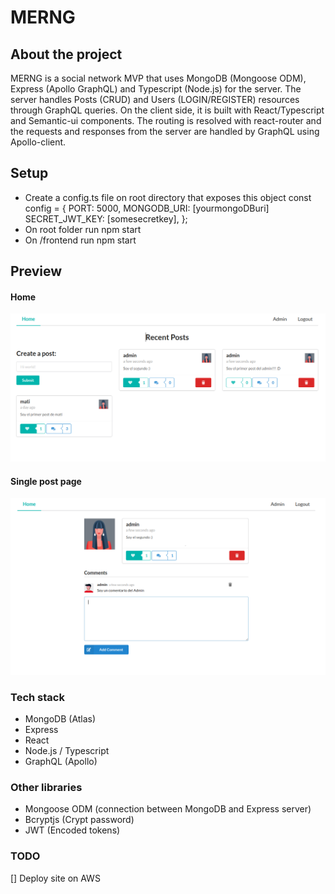 # MERNG

## About the project

MERNG is a social network MVP that uses MongoDB (Mongoose ODM), Express (Apollo GraphQL) and Typescript (Node.js) for the server.
The server handles Posts (CRUD) and Users (LOGIN/REGISTER) resources through GraphQL queries.
On the client side, it is built with React/Typescript and Semantic-ui components. The routing is resolved with react-router and the requests and responses from the server are handled by GraphQL using Apollo-client.

## Setup

- Create a config.ts file on root directory that exposes this object
  const config = {
    PORT: 5000,
    MONGODB_URI: [yourmongoDBuri]
    SECRET_JWT_KEY: [somesecretkey],
    };
- On root folder run npm start
- On /frontend run npm start

## Preview
#### Home
![Alt text](frontend/public/MERNG-Home.png?raw=true "Home")

#### Single post page
![Alt text](frontend/public/MERNG-SinglePostPage.png?raw=true "SinglePost")


### Tech stack

- MongoDB (Atlas)
- Express
- React
- Node.js / Typescript
- GraphQL (Apollo)

### Other libraries

- Mongoose ODM (connection between MongoDB and Express server)
- Bcryptjs (Crypt password)
- JWT (Encoded tokens)

### TODO

[] Deploy site on AWS
